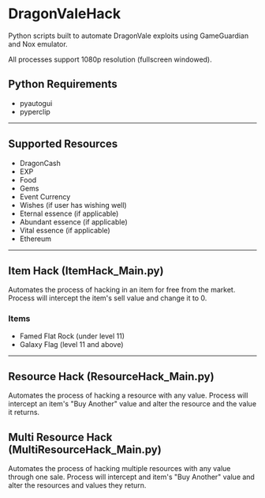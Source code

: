 # DragonValeHack
Python scripts built to automate DragonVale exploits using GameGuardian and Nox emulator.

All processes support 1080p resolution (fullscreen windowed).

## Python Requirements
- pyautogui
- pyperclip

---

## Supported Resources
- DragonCash
- EXP
- Food
- Gems
- Event Currency
- Wishes (if user has wishing well)
- Eternal essence (if applicable)
- Abundant essence (if applicable)
- Vital essence (if applicable)
- Ethereum

---

## Item Hack (ItemHack_Main.py)
Automates the process of hacking in an item for free from the market.
Process will intercept the item's sell value and change it to 0.

### Items
- Famed Flat Rock (under level 11)
- Galaxy Flag (level 11 and above)

---

## Resource Hack (ResourceHack_Main.py)
Automates the process of hacking a resource with any value.
Process will intercept an item's "Buy Another" value and alter the resource and the value it returns.

## Multi Resource Hack (MultiResourceHack_Main.py)
Automates the process of hacking multiple resources with any value through one sale.
Process will intercept and item's "Buy Another" value and alter the resources and values they return.
